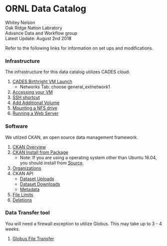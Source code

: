 # ORNL Data Catalog
Whitey Nelson <br>
Oak Ridge Nation Labratory <br>
Advance Data and Workflow group <br>
Latest Update: August 2nd 2018 <br>


Refer to the following links for information on set ups and modifications.

### Infrastructure 
The infrastructure for this data catalog utilizes CADES cloud.

1. [CADES Birthright VM Launch](http://support.cades.ornl.gov/user-documentation/_book/quick-starts/launch-vm-quick-start.html)
    - Networks Tab: choose general_extnetwork1
2. [Accessing your VM](http://support.cades.ornl.gov/user-documentation/_book/openstack/access-vm/access-vm-ssh.html)
3. [SSH shortcut](https://github.com/pycroscopy/cades_birthright/blob/master/ssh_alias.md)
4. [Add Additional Volume](https://github.com/pycroscopy/cades_birthright/blob/master/mount_drive.md)
5. [Mounting a NFS drive](https://github.com/whitneylarose/data_catalog/blob/master/docs/nfs_mount.md)
6. [Running a Web Server](http://support.cades.ornl.gov/user-documentation/_book/openstack/additional/simple-web-server.html)

### Software 

We utilzed CKAN, an open source data management framework. 

1. [CKAN Overview](https://github.com/whitneylarose/data_catalog/blob/master/docs/ckan_install.md)
2. [CKAN Install from Package](https://github.com/whitneylarose/ckan/blob/master/doc/maintaining/installing/install-from-package.rst)
    - Note: If you are using a operating system other than Ubuntu 16.04, you should install from [Source](http://docs.ckan.org/en/2.8/maintaining/installing/install-from-source.html). 
3. [Organizations](https://github.com/whitneylarose/data_catalog/blob/master/docs/organizations.md)
4. CKAN API
    - [Dataset Uploads](https://github.com/whitneylarose/data_catalog/blob/master/docs/uploading_datasets.md)
    - [Dataset Downloads](https://github.com/whitneylarose/data_catalog/blob/master/docs/downloading_datasets.md)
    - [Metadata](https://github.com/whitneylarose/data_catalog/blob/master/docs/metadata_handling.md)
5. [File Limits](https://github.com/whitneylarose/data_catalog/blob/master/docs/file_limits.md)
6. [Deletions](https://github.com/whitneylarose/data_catalog/blob/master/docs/deletions.md)
### Data Transfer tool 

You will need a firewall exception to utilize Globus. This may take up to 3 - 4 weeks.

1. [Globus File Transfer](https://github.com/whitneylarose/data_catalog/blob/master/docs/globus_setup.md)
